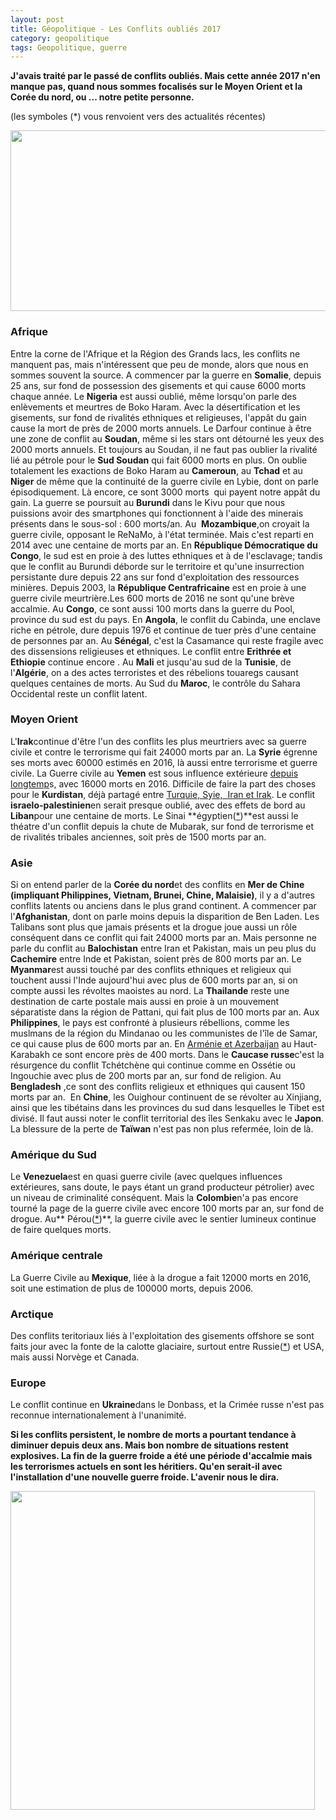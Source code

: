 ```yaml
---
layout: post
title: Géopolitique - Les Conflits oubliés 2017
category: geopolitique
tags: Geopolitique, guerre
---
```

**J'avais traité par le passé de conflits oubliés. Mais cette année 2017 n'en manque pas, quand nous sommes focalisés sur le Moyen Orient et la Corée du nord, ou ... notre petite personne.**

(les symboles (*) vous renvoient vers des actualités récentes)

<img src="https://upload.wikimedia.org/wikipedia/commons/thumb/d/d9/Ongoing_conflicts_around_the_world.svg/512px-Ongoing_conflicts_around_the_world.svg.png" alt="" width="512" height="289" />

### Afrique

Entre la corne de l'Afrique et la Région des Grands lacs, les conflits ne manquent pas, mais n'intéressent que peu de monde, alors que nous en sommes souvent la source. A commencer par la guerre en **Somalie**, depuis 25 ans, sur fond de possession des gisements et qui cause 6000 morts chaque année. Le **Nigeria** est aussi oublié, même lorsqu'on parle des enlèvements et meurtres de Boko Haram. Avec la désertification et les gisements, sur fond de rivalités ethniques et religieuses, l'appât du gain cause la mort de près de 2000 morts annuels. Le Darfour continue à être une zone de conflit au **Soudan**, même si les stars ont détourné les yeux des 2000 morts annuels. Et toujours au Soudan, il ne faut pas oublier la rivalité lié au pétrole pour le **Sud Soudan** qui fait 6000 morts en plus. On oublie totalement les exactions de Boko Haram au **Cameroun**, au **Tchad** et au **Niger** de même que la continuité de la guerre civile en Lybie, dont on parle épisodiquement. Là encore, ce sont 3000 morts  qui payent notre appât du gain. La guerre se poursuit au **Burundi** dans le Kivu pour que nous puissions avoir des smartphones qui fonctionnent à l'aide des minerais présents dans le sous-sol : 600 morts/an. Au  **Mozambique**,on croyait la guerre civile, opposant le ReNaMo, à l'état terminée. Mais c'est reparti en 2014 avec une centaine de morts par an. En **République Démocratique du Congo**, le sud est en proie à des luttes ethniques et à de l'esclavage; tandis que le conflit au Burundi déborde sur le territoire et qu'une insurrection persistante dure depuis 22 ans sur fond d'exploitation des ressources minières. Depuis 2003, la **République Centrafricaine** est en proie à une guerre civile meurtrière.Les 600 morts de 2016 ne sont qu'une brève accalmie. Au **Congo**, ce sont aussi 100 morts dans la guerre du Pool, province du sud est du pays. En **Angola**, le conflit du Cabinda, une enclave riche en pétrole, dure depuis 1976 et continue de tuer près d'une centaine de personnes par an. Au **Sénégal**, c'est la Casamance qui reste fragile avec des dissensions religieuses et ethniques. Le conflit entre **Erithrée et Ethiopie** continue encore . Au **Mali** et jusqu'au sud de la **Tunisie**, de l'**Algérie**, on a des actes terroristes et des rébelions touaregs causant quelques centaines de morts. Au Sud du **Maroc**, le contrôle du Sahara Occidental reste un conflit latent.

### Moyen Orient

L'**Irak**continue d'être l'un des conflits les plus meurtriers avec sa guerre civile et contre le terrorisme qui fait 24000 morts par an. La **Syrie** égrenne ses morts avec 60000 estimés en 2016, là aussi entre terrorisme et guerre civile. La Guerre civile au **Yemen** est sous influence extérieure <a href="https://cheziceman.wordpress.com/2015/04/09/yemen-entre-convoitises-et-oubli/">depuis longtemp</a>s, avec 16000 morts en 2016. Difficile de faire la part des choses pour le **Kurdistan**, déjà partagé entre <a href="https://cheziceman.wordpress.com/2016/02/17/kurdistan-limbroglio-qui-oublie-lhistoire/">Turquie, Syie,  Iran et Irak</a>. Le conflit **israelo-palestinien**en serait presque oublié, avec des effets de bord au **Liban**pour une centaine de morts. Le Sinai **égyptien(<a href="https://www.monde-diplomatique.fr/2014/09/ALEXANDRANI/50786">*</a>)**est aussi le théatre d'un conflit depuis la chute de Mubarak, sur fond de terrorisme et de rivalités tribales anciennes, soit près de 1500 morts par an.

### Asie

Si on entend parler de la **Corée du nord**et des conflits en **Mer de Chine (impliquant Philippines, Vietnam, Brunei, Chine, Malaisie)**, il y a d'autres conflits latents ou anciens dans le plus grand continent. A commencer par l'**Afghanistan**, dont on parle moins depuis la disparition de Ben Laden. Les Talibans sont plus que jamais présents et la drogue joue aussi un rôle conséquent dans ce conflit qui fait 24000 morts par an. Mais personne ne parle du conflit au **Balochistan** entre Iran et Pakistan, mais un peu plus du **Cachemire** entre Inde et Pakistan, soient près de 800 morts par an. Le **Myanmar**est aussi touché par des conflits ethniques et religieux qui touchent aussi l'Inde aujourd'hui avec plus de 600 morts par an, si on compte aussi les révoltes maoistes au nord. La **Thailande** reste une destination de carte postale mais aussi en proie à un mouvement séparatiste dans la région de Pattani, qui fait plus de 100 morts par an. Aux **Philippines**, le pays est confronté à plusieurs rébellions, comme les muslmans de la région du Mindanao ou les communistes de l'île de Samar, ce qui cause plus de 600 morts par an. En <a href="https://cheziceman.wordpress.com/2016/05/04/azerbaidjan-armenie-la-guerre-silencieuse/">Arménie et Azerbaijan</a> au Haut-Karabakh ce sont encore près de 400 morts. Dans le **Caucase russe**c'est la résurgence du conflit Tchétchène qui continue comme en Ossétie ou Ingouchie avec plus de 200 morts par an, sur fond de religion. Au **Bengladesh** ,ce sont des conflits religieux et ethniques qui causent 150 morts par an.  En **Chine**, les Ouighour continuent de se révolter au Xinjiang, ainsi que les tibétains dans les provinces du sud dans lesquelles le Tibet est divisé. Il faut aussi noter le conflit territorial des îles Senkaku avec le **Japon**. La blessure de la perte de **Taïwan** n'est pas non plus refermée, loin de là.

### Amérique du Sud

Le **Venezuela**est en quasi guerre civile (avec quelques influences extérieures, sans doute, le pays étant un grand producteur pétrolier) avec un niveau de criminalité conséquent. Mais la **Colombie**n'a pas encore tourné la page de la guerre civile avec encore 100 morts par an, sur fond de drogue. Au** Pérou(<a href="https://www.monde-diplomatique.fr/index/pays/perou">*</a>)**, la guerre civile avec le sentier lumineux continue de faire quelques morts.

### Amérique centrale

La Guerre Civile au **Mexique**, liée à la drogue a fait 12000 morts en 2016, soit une estimation de plus de 100000 morts, depuis 2006.

### Arctique

Des conflits teritoriaux liés à l'exploitation des gisements offshore se sont faits jour avec la fonte de la calotte glaciaire, surtout entre Russie(<a href="https://www.monde-diplomatique.fr/2016/07/DESCAMPS/55949">*</a>) et USA, mais aussi Norvège et Canada.

### Europe

Le conflit continue en **Ukraine**dans le Donbass, et la Crimée russe n'est pas reconnue internationalement à l'unanimité.

**Si les conflits persistent, le nombre de morts a pourtant tendance à diminuer depuis deux ans. Mais bon nombre de situations restent explosives. La fin de la guerre froide a été une période d'accalmie mais les terrorismes actuels en sont les héritiers. Qu'en serait-il avec l'installation d'une nouvelle guerre froide. L'avenir nous le dira.**

<img class="alignnone size-medium" src="https://upload.wikimedia.org/wikipedia/commons/b/b3/Fatalities_2014-2015-2016.png" width="487" height="510" />
